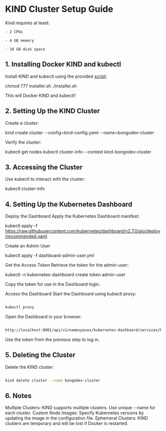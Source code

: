 # KIND Cluster Setup Guide

  Kind requires at least:

    - 2 CPUs

    - 4 GB memory

    - 10 GB disk space

## 1. Installing Docker KIND and kubectl
Install KIND and kubectl using the provided [script](https://github.com/bongodev/k8sStarter/blob/main/kind/installer.sh):

  chmod 777 installer.sh
  ./installer.sh

This will Docker KIND and kubectl!


## 2. Setting Up the KIND Cluster
Create a cluster:

  kind create cluster --config=kind-config.yaml --name=bongodev-cluster

Verify the cluster:

  kubectl get nodes
  kubectl cluster-info --context kind-bongodev-cluster

## 3. Accessing the Cluster
Use kubectl to interact with the cluster:

  kubectl cluster-info



## 4. Setting Up the Kubernetes Dashboard
Deploy the Dashboard
Apply the Kubernetes Dashboard manifest:

  kubectl apply -f https://raw.githubusercontent.com/kubernetes/dashboard/v2.7.0/aio/deploy/recommended.yaml

Create an Admin User


  kubectl apply -f dashboard-admin-user.yml

Get the Access Token
Retrieve the token for the admin-user:


  kubectl -n kubernetes-dashboard create token admin-user

Copy the token for use in the Dashboard login.

Access the Dashboard
Start the Dashboard using kubectl proxy:

```bash

kubectl proxy
```
Open the Dashboard in your browser:

```bash

http://localhost:8001/api/v1/namespaces/kubernetes-dashboard/services/https:kubernetes-dashboard:/proxy/
```
Use the token from the previous step to log in.

## 5. Deleting the Cluster
Delete the KIND cluster:
```bash

kind delete cluster --name bongodev-cluster
```

## 6. Notes

Multiple Clusters: KIND supports multiple clusters. Use unique --name for each cluster.
Custom Node Images: Specify Kubernetes versions by updating the image in the configuration file.
Ephemeral Clusters: KIND clusters are temporary and will be lost if Docker is restarted.

